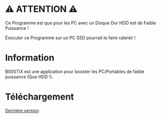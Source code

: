 # ⚠ ATTENTION ⚠

Ce Programme est que pour les PC avec un Disque Dur HDD est de Faible Puissance !

Éxecuter ce Programme sur un PC SSD pourrait le faire ralentir !


# Information

B00STiX est une application pour booster les PC/Portables de faible puissance (Que HDD !).


# Téléchargement

[Dernière version](http://github.com/N0ub4x/B00STiX/releases/latest)
